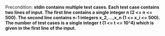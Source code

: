 Precondition: **stdin contains multiple test cases. Each test case contains two lines of input. The first line contains a single integer n (2 <= n <= 500). The second line contains n-1 integers x_2,...,x_n (1 <= x_i <= 500). The number of test cases is a single integer t (1 <= t <= 10^4) which is given in the first line of the input.**